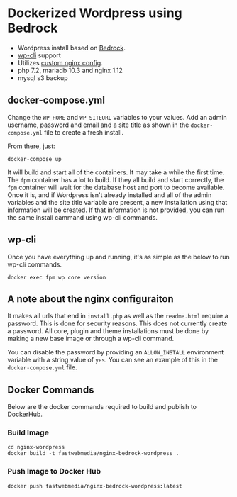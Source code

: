 # Dockerized Wordpress using Bedrock

* Wordpress install based on [Bedrock](https://github.com/roots/bedrock).
* [wp-cli](https://wp-cli.org) support
* Utilizes [custom nginx config](https://github.com/perusio/wordpress-nginx).
* php 7.2, mariadb 10.3 and nginx 1.12
* mysql s3 backup

## docker-compose.yml

Change the `WP_HOME` and `WP_SITEURL` variables to your values. Add an admin username, password and email and a site title as shown in the `docker-compose.yml` file to create a fresh install.

From there, just:

```
docker-compose up
```

It will build and start all of the containers. It may take a while the first time. The `fpm` container has a lot to build. If they all build and start correctly, the `fpm` container will wait for the database host and port to become available. Once it is, and if Wordpress isn't already installed and all of the admin variables and the site title variable are present, a new installation using that information will be created. If that information is not provided, you can run the same install cammand using wp-cli commands.

## wp-cli

Once you have everything up and running, it's as simple as the below to run wp-cli commands.

```
docker exec fpm wp core version
```

## A note about the nginx configuraiton

It makes all urls that end in `install.php` as well as the `readme.html` require a password. This is done for security reasons. This does not currently create a password. All core, plugin and theme installations must be done by making a new base image or through a wp-cli command.

You can disable the password by providing an `ALLOW_INSTALL` environment variable with a string value of `yes`. You can see an example of this in the `docker-compose.yml` file.


## Docker Commands

Below are the docker commands required to build and publish to DockerHub.

### Build Image

```
cd nginx-wordpress
docker build -t fastwebmedia/nginx-bedrock-wordpress .
```

### Push Image to Docker Hub

`docker push fastwebmedia/nginx-bedrock-wordpress:latest`
